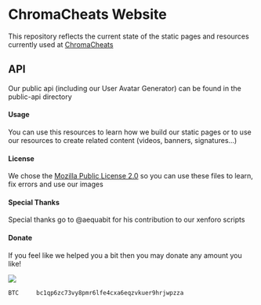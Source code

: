 # ChromaCheats Website

This repository reflects the current state of the static pages and resources currently used at [ChromaCheats](https://chromacheats.com)

## API

Our public api (including our User Avatar Generator) can be found in the public-api directory

#### Usage

You can use this resources to learn how we build our static pages or to use our resources to create related content (videos, banners, signatures...)

#### License

We chose the [Mozilla Public License 2.0](https://github.com/michel-pi/chromacheats-website/blob/master/README.md) so you can use these files to learn, fix errors and use our images

#### Special Thanks

Special thanks go to @aequabit for his contribution to our xenforo scripts

#### Donate

If you feel like we helped you a bit then you may donate any amount you like!

[![](https://www.paypalobjects.com/en_US/i/btn/btn_donateCC_LG.gif)](https://www.paypal.com/cgi-bin/webscr?cmd=_s-xclick&hosted_button_id=YJDWMDUSM8KKQ)

```
BTC     bc1qp6zc73vy8pmr6lfe4cxa6eqzvkuer9hrjwpzza
```
